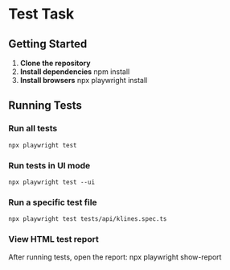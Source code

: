 # Test Task

## Getting Started

1. **Clone the repository**
2. **Install dependencies**
    npm install
3. **Install browsers**
    npx playwright install
## Running Tests

### Run all tests
    npx playwright test

### Run tests in UI mode
    npx playwright test --ui

### Run a specific test file
    npx playwright test tests/api/klines.spec.ts


### View HTML test report
After running tests, open the report:
    npx playwright show-report